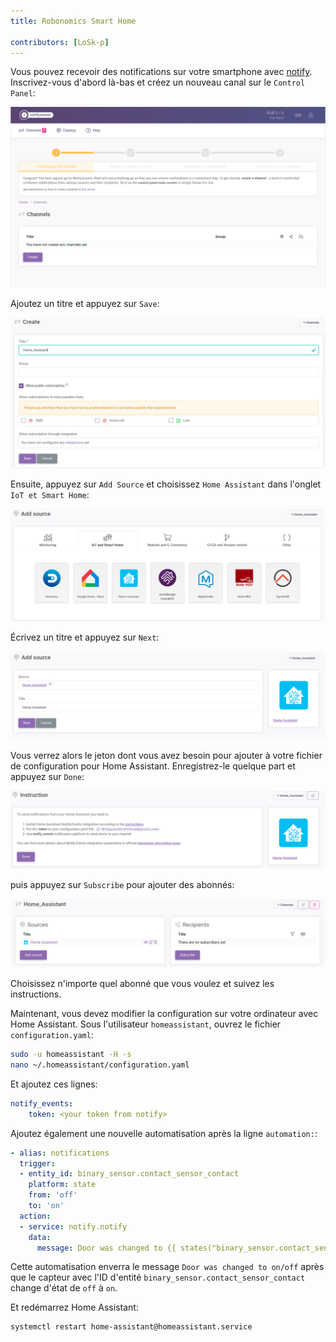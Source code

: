 ```yaml
---
title: Robonomics Smart Home

contributors: [LoSk-p]
---
```


Vous pouvez recevoir des notifications sur votre smartphone avec [notify](https://notify.events/). Inscrivez-vous d'abord là-bas et créez un nouveau canal sur le `Control Panel`:

![control_panel](../images/home-assistant/not_control_panel.png)

Ajoutez un titre et appuyez sur `Save`:

![channel](../images/home-assistant/not_create_chanell.png)

Ensuite, appuyez sur `Add Source` et choisissez `Home Assistant` dans l'onglet `IoT et Smart Home`:

![source](../images/home-assistant/not_add_source.png)

Écrivez un titre et appuyez sur `Next`:

![source_next](../images/home-assistant/not_add_source_next.png)

Vous verrez alors le jeton dont vous avez besoin pour ajouter à votre fichier de configuration pour Home Assistant. Enregistrez-le quelque part et appuyez sur `Done`:

![token](../images/home-assistant/not_token.png)

puis appuyez sur `Subscribe` pour ajouter des abonnés:

![subscribe](../images/home-assistant/not_subscribe.png)

Choisissez n'importe quel abonné que vous voulez et suivez les instructions.

Maintenant, vous devez modifier la configuration sur votre ordinateur avec Home Assistant. Sous l'utilisateur `homeassistant`, ouvrez le fichier `configuration.yaml`:

```bash
sudo -u homeassistant -H -s
nano ~/.homeassistant/configuration.yaml
```

Et ajoutez ces lignes:

```yaml
notify_events:
    token: <your token from notify>
```
Ajoutez également une nouvelle automatisation après la ligne `automation:`:
```yaml
- alias: notifications
  trigger:
  - entity_id: binary_sensor.contact_sensor_contact
    platform: state
    from: 'off'
    to: 'on'
  action:
  - service: notify.notify
    data:
      message: Door was changed to {{ states("binary_sensor.contact_sensor_contact") }}
```
Cette automatisation enverra le message `Door was changed to on/off` après que le capteur avec l'ID d'entité `binary_sensor.contact_sensor_contact` change d'état de `off` à `on`.

Et redémarrez Home Assistant:
```bash
systemctl restart home-assistant@homeassistant.service
```